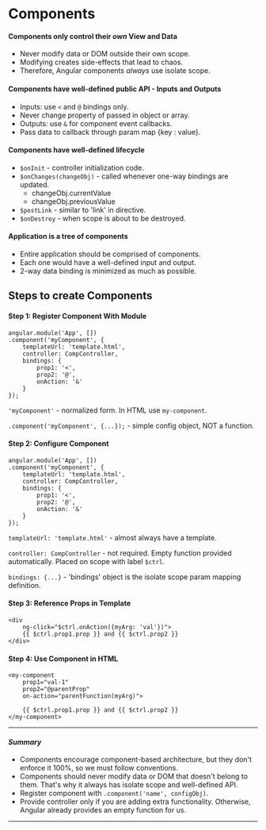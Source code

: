 # Components
#### Components only control their _own_ View and Data
* Never modify data or DOM outside their own scope.
* Modifying creates side-effects that lead to chaos.
* Therefore, Angular components _always_ use isolate scope.
#### Components have well-defined public API - Inputs and Outputs
* Inputs: use `<` and `@` bindings only.
* Never change property of passed in object or array.
* Outputs: use `&` for component event callbacks.
* Pass data to callback through param map {key : value}.
#### Components have well-defined lifecycle
* `$onInit` - controller initialization code.
* `$onChanges(changeObj)` - called whenever one-way bindings are updated.
    * changeObj.currentValue
    * changeObj.previousValue
* `$postLink` - similar to 'link' in directive.
* `$onDestroy` - when scope is about to be destroyed.
#### Application is a tree of components
* Entire application should be comprised of components.
* Each one would have a well-defined input and output.
* 2-way data binding is minimized as much as possible.

## Steps to create Components
#### Step 1: Register Component With Module
```
angular.module('App', [])
.component('myComponent', {
    templateUrl: 'template.html',
    controller: CompController,
    bindings: {
        prop1: '<',
        prop2: '@',
        onAction: '&'
    }
});
```
`'myComponent'` - normalized form. In HTML use `my-component`.

`.component('myComponent', {...});` - simple config object, NOT a function.
#### Step 2: Configure Component
```
angular.module('App', [])
.component('myComponent', {
    templateUrl: 'template.html',
    controller: CompController,
    bindings: {
        prop1: '<',
        prop2: '@',
        onAction: '&'
    }
});
```
`templateUrl: 'template.html'` - almost always have a template.

`controller: CompController` - not required. Empty function provided automatically. Placed on scope with label `$ctrl`.

`bindings: {...}` - 'bindings' object is the isolate scope param mapping definition.

#### Step 3: Reference Props in Template
```
<div
    ng-click="$ctrl.onAction({myArg: 'val'})">
    {{ $ctrl.prop1.prop }} and {{ $ctrl.prop2 }}
</div>
```
#### Step 4: Use Component in HTML
```
<my-component
    prop1="val-1"
    prop2="@parentProp"
    on-action="parentFunction(myArg)">

    {{ $ctrl.prop1.prop }} and {{ $ctrl.prop2 }}
</my-component>
```
***
#### _Summary_
* Components encourage component-based architecture, but they don't enforce it 100%, so we must follow conventions.
* Components should never modify data or DOM that doesn't belong to them. That's why it always has isolate scope and well-defined API.
* Register component with `.component('name', configObj)`.
* Provide controller only if you are adding extra functionality. Otherwise, Angular already provides an empty function for us.
***